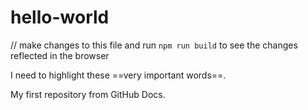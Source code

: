 # hello-world

// make changes to this file and run `npm run build` to see the changes reflected in the browser


I need to highlight these ==very important words==.

My first repository from GitHub Docs.
